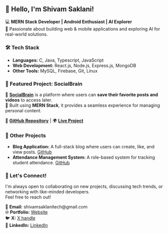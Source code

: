 <h2>👋 Hello, I'm Shivam Saklani!</h2>

<p>
    💻 <strong>MERN Stack Developer | Android Enthusiast | AI Explorer</strong><br>
    🚀 Passionate about building web & mobile applications and exploring AI for real-world solutions.
</p>

<h3>🛠 Tech Stack</h3>
<ul>
    <li><strong>Languages:</strong> C, Java, Typescript, JavaScript</li>
    <li><strong>Web Development:</strong> React.js, Node.js, Express.js, MongoDB</li>
    <li><strong>Other Tools:</strong> MySQL, Firebase, Git, Linux</li>
</ul>

<h3>🌟 Featured Project: SocialBrain</h3>
<p>
    🔹 <a href="https://socialbrain.shivamsaklani.digital/"><strong>SocialBrain</strong></a> is a platform where users can <strong>save their favorite posts and videos</strong> to access later.<br>
    🔹 Built using <strong>MERN Stack</strong>, it provides a seamless experience for managing personal content.
</p>
<p>
    🔗 <a href="https://github.com/shivamsaklani/socialbrain"><strong>GitHub Repository</strong></a> |
    🌍 <a href="https://socialbrain.shivamsaklani.digital/"><strong>Live Project</strong></a>
</p>

<h3>💼 Other Projects</h3>
<ul>
    <li><strong>Blog Application:</strong> A full-stack blog where users can create, like, and view posts. 
        <a href="https://github.com/shivamsaklani/blog_application">GitHub</a>
    </li>
    <li><strong>Attendance Management System:</strong> A role-based system for tracking student attendance. 
        <a href="https://github.com/shivamsaklani/Attendance-Management-System-AMS-">GitHub</a>
    </li>
</ul>

<h3>💬 Let's Connect!</h3>
<p>
    I'm always open to collaborating on new projects, discussing tech trends, or networking with like-minded developers.<br>
    Feel free to reach out!
</p>

<p>
    📧 <strong>Email:</strong> shivamsaklanitech@gmail.com <br>
    🌐 <strong>Portfolio:</strong> <a href="https://shivamsaklani.github.io/profilewebsite/">Website</a> <br>
    🐦 <strong>X:</strong> <a href="https://x.com/Saklani1_">X handle</a> <br>
    💼 <strong>LinkedIn:</strong> <a href="https://www.linkedin.com/in/shivam-saklani-378061199/">LinkedIn</a>
</p>
